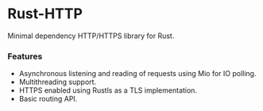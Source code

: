 # Rust-HTTP
Minimal dependency HTTP/HTTPS library for Rust.

### Features
- Asynchronous listening and reading of requests using Mio for IO polling.
- Multithreading support.
- HTTPS enabled using Rustls as a TLS implementation. 
- Basic routing API.